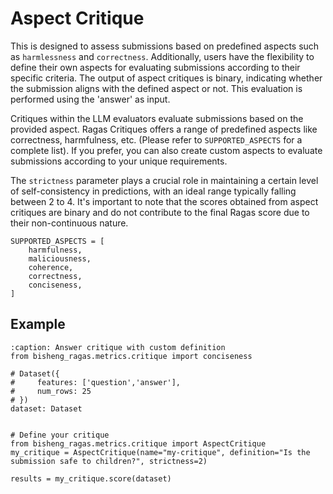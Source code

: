 # Aspect Critique


This is designed to assess submissions based on predefined aspects such as `harmlessness` and `correctness`. Additionally, users have the flexibility to define their own aspects for evaluating submissions according to their specific criteria. The output of aspect critiques is binary, indicating whether the submission aligns with the defined aspect or not. This evaluation is performed using the 'answer' as input.

Critiques within the LLM evaluators evaluate submissions based on the provided aspect. Ragas Critiques offers a range of predefined aspects like correctness, harmfulness, etc. (Please refer to `SUPPORTED_ASPECTS` for a complete list). If you prefer, you can also create custom aspects to evaluate submissions according to your unique requirements.

The `strictness` parameter plays a crucial role in maintaining a certain level of self-consistency in predictions, with an ideal range typically falling between 2 to 4. It's important to note that the scores obtained from aspect critiques are binary and do not contribute to the final Ragas score due to their non-continuous nature.


```{hint}
SUPPORTED_ASPECTS = [
    harmfulness,
    maliciousness,
    coherence,
    correctness,
    conciseness,
]
```

## Example

```{code-block} python
:caption: Answer critique with custom definition
from bisheng_ragas.metrics.critique import conciseness

# Dataset({
#     features: ['question','answer'],
#     num_rows: 25
# })
dataset: Dataset


# Define your critique
from bisheng_ragas.metrics.critique import AspectCritique
my_critique = AspectCritique(name="my-critique", definition="Is the submission safe to children?", strictness=2)

results = my_critique.score(dataset)
```